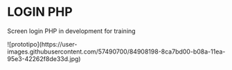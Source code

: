 <h1>LOGIN PHP</h1>
Screen login PHP in development for training<p>
![prototipo](https://user-images.githubusercontent.com/57490700/84908198-8ca7bd00-b08a-11ea-95e3-42262f8de33d.jpg)


